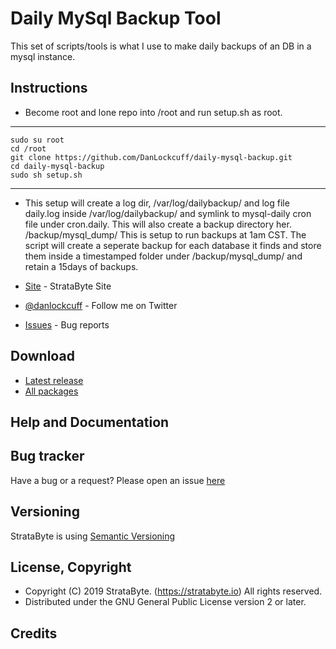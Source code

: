 # Daily MySql Backup Tool

This set of scripts/tools is what I use to make daily backups of an DB in a mysql instance. 

## Instructions

* Become root and lone repo into /root and run setup.sh as root.
-----

	sudo su root
	cd /root 
	git clone https://github.com/DanLockcuff/daily-mysql-backup.git
	cd daily-mysql-backup
	sudo sh setup.sh

-----
* This setup will create a log dir, /var/log/dailybackup/ and log file daily.log inside /var/log/dailybackup/
and symlink to mysql-daily cron file under cron.daily. This will also create a backup directory her. /backup/mysql_dump/ This is setup to run backups at 1am CST. The script will create a seperate backup for each database it finds and store them inside a timestamped folder under /backup/mysql_dump/ and retain a 15days of backups. 

* [Site](https://stratabyte.io) - StrataByte Site
* [@danlockcuff](https://twitter.com/danlockcuff) - Follow me on Twitter
* [Issues](https://github.com/DanLockcuff/daily-mysql-backup/issues) - Bug reports


## Download

* [Latest release](https://github.com/DanLockcuff/daily-mysql-backup/releases/latest)
* [All packages](https://github.com/DanLockcuff/daily-mysql-backup/releases)

## Help and Documentation

## Bug tracker

Have a bug or a request? Please open an issue [here](https://github.com/DanLockcuff/daily-mysql-backup/issues)

## Versioning

  StrataByte is using [Semantic Versioning](http://semver.org/)

## License, Copyright

  * Copyright (C) 2019 StrataByte. (https://stratabyte.io) All rights reserved.
  * Distributed under the GNU General Public License version 2 or later.
  
## Credits
